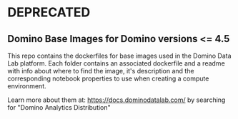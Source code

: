# DEPRECATED

## Domino Base Images for Domino versions <= 4.5
This repo contains the dockerfiles for base images used in the Domino Data Lab platform. Each folder contains an associated dockerfile and a readme with info about where to find the image, it's description and the corresponding notebook properties to use when creating a compute environment. 


Learn more about them at: https://docs.dominodatalab.com/ by searching for "Domino Analytics Distribution"

